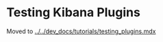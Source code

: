 # Testing Kibana Plugins

Moved to [../../dev_docs/tutorials/testing_plugins.mdx](../../dev_docs/tutorials/testing_plugins.mdx)
